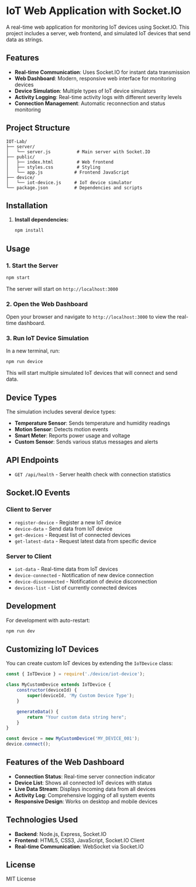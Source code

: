 # IoT Web Application with Socket.IO

A real-time web application for monitoring IoT devices using Socket.IO. This project includes a server, web frontend, and simulated IoT devices that send data as strings.

## Features

- **Real-time Communication**: Uses Socket.IO for instant data transmission
- **Web Dashboard**: Modern, responsive web interface for monitoring devices
- **Device Simulation**: Multiple types of IoT device simulators
- **Activity Logging**: Real-time activity logs with different severity levels
- **Connection Management**: Automatic reconnection and status monitoring

## Project Structure

```
IOT-Lab/
├── server/
│   └── server.js          # Main server with Socket.IO
├── public/
│   ├── index.html         # Web frontend
│   ├── styles.css         # Styling
│   └── app.js            # Frontend JavaScript
├── device/
│   └── iot-device.js     # IoT device simulator
└── package.json          # Dependencies and scripts
```

## Installation

1. **Install dependencies:**
   ```bash
   npm install
   ```

## Usage

### 1. Start the Server

```bash
npm start
```

The server will start on `http://localhost:3000`

### 2. Open the Web Dashboard

Open your browser and navigate to `http://localhost:3000` to view the real-time dashboard.

### 3. Run IoT Device Simulation

In a new terminal, run:

```bash
npm run device
```

This will start multiple simulated IoT devices that will connect and send data.

## Device Types

The simulation includes several device types:

- **Temperature Sensor**: Sends temperature and humidity readings
- **Motion Sensor**: Detects motion events
- **Smart Meter**: Reports power usage and voltage
- **Custom Sensor**: Sends various status messages and alerts

## API Endpoints

- `GET /api/health` - Server health check with connection statistics

## Socket.IO Events

### Client to Server
- `register-device` - Register a new IoT device
- `device-data` - Send data from IoT device
- `get-devices` - Request list of connected devices
- `get-latest-data` - Request latest data from specific device

### Server to Client
- `iot-data` - Real-time data from IoT devices
- `device-connected` - Notification of new device connection
- `device-disconnected` - Notification of device disconnection
- `devices-list` - List of currently connected devices

## Development

For development with auto-restart:

```bash
npm run dev
```

## Customizing IoT Devices

You can create custom IoT devices by extending the `IoTDevice` class:

```javascript
const { IoTDevice } = require('./device/iot-device');

class MyCustomDevice extends IoTDevice {
    constructor(deviceId) {
        super(deviceId, 'My Custom Device Type');
    }

    generateData() {
        return "Your custom data string here";
    }
}

const device = new MyCustomDevice('MY_DEVICE_001');
device.connect();
```

## Features of the Web Dashboard

- **Connection Status**: Real-time server connection indicator
- **Device List**: Shows all connected IoT devices with status
- **Live Data Stream**: Displays incoming data from all devices
- **Activity Log**: Comprehensive logging of all system events
- **Responsive Design**: Works on desktop and mobile devices

## Technologies Used

- **Backend**: Node.js, Express, Socket.IO
- **Frontend**: HTML5, CSS3, JavaScript, Socket.IO Client
- **Real-time Communication**: WebSocket via Socket.IO

## License

MIT License